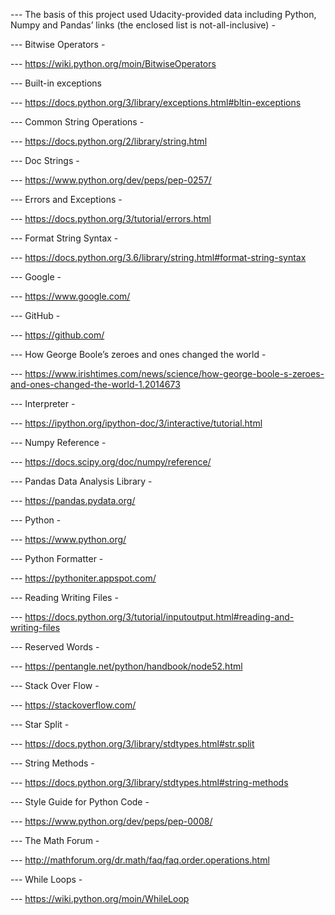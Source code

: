 --- The basis of this project used Udacity-provided data including Python, Numpy and Pandas’ links (the enclosed list is not-all-inclusive) -

--- Bitwise Operators -

--- https://wiki.python.org/moin/BitwiseOperators

--- Built-in exceptions

--- https://docs.python.org/3/library/exceptions.html#bltin-exceptions

--- Common String Operations -

--- https://docs.python.org/2/library/string.html

--- Doc Strings -

--- https://www.python.org/dev/peps/pep-0257/

--- Errors and Exceptions -

--- https://docs.python.org/3/tutorial/errors.html

--- Format String Syntax -

--- https://docs.python.org/3.6/library/string.html#format-string-syntax

--- Google -

--- https://www.google.com/

--- GitHub -

--- https://github.com/

--- How George Boole’s zeroes and ones changed the world -

--- https://www.irishtimes.com/news/science/how-george-boole-s-zeroes-and-ones-changed-the-world-1.2014673

--- Interpreter -

--- https://ipython.org/ipython-doc/3/interactive/tutorial.html

--- Numpy Reference -

--- https://docs.scipy.org/doc/numpy/reference/

--- Pandas Data Analysis Library -

--- https://pandas.pydata.org/

--- Python -

--- https://www.python.org/

--- Python Formatter -

--- https://pythoniter.appspot.com/

--- Reading Writing Files -

--- https://docs.python.org/3/tutorial/inputoutput.html#reading-and-writing-files

--- Reserved Words -

--- https://pentangle.net/python/handbook/node52.html

--- Stack Over Flow -

--- https://stackoverflow.com/

--- Star Split -

--- https://docs.python.org/3/library/stdtypes.html#str.split

--- String Methods -

--- https://docs.python.org/3/library/stdtypes.html#string-methods

--- Style Guide for Python Code -

--- https://www.python.org/dev/peps/pep-0008/

--- The Math Forum -

--- http://mathforum.org/dr.math/faq/faq.order.operations.html

--- While Loops -

--- https://wiki.python.org/moin/WhileLoop
